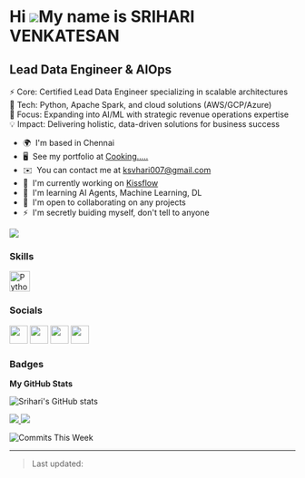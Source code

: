 # Hi ![](https://user-images.githubusercontent.com/18350557/176309783-0785949b-9127-417c-8b55-ab5a4333674e.gif)My name is SRIHARI VENKATESAN

## Lead Data Engineer & AIOps

⚡ Core: Certified Lead Data Engineer specializing in scalable architectures  
🔧 Tech: Python, Apache Spark, and cloud solutions (AWS/GCP/Azure)  
🎯 Focus: Expanding into AI/ML with strategic revenue operations expertise  
💡 Impact: Delivering holistic, data-driven solutions for business success

* 🌍  I'm based in Chennai
* 🖥️  See my portfolio at [Cooking.....](http://Cooking.....)
* ✉️  You can contact me at [ksvhari007@gmail.com](mailto:ksvhari007@gmail.com)
* 🚀  I'm currently working on [Kissflow](http://kissflow.com)
* 🧠  I'm learning AI Agents, Machine Learning, DL
* 🤝  I'm open to collaborating on any projects
* ⚡  I'm secretly buiding myself, don't tell to anyone

<a href="https://www.github.com/mayadispeler" target="_blank" rel="noreferrer">
  <img src="https://img.shields.io/github/followers/mayadispeler?logo=github&style=for-the-badge&color=f97316&labelColor=000000" />
</a>

### Skills

<p align="left">
  <!-- Icons omitted for brevity. You can paste them from original README if needed -->
  <a href="https://www.python.org/" target="_blank"><img src="https://raw.githubusercontent.com/danielcranney/readme-generator/main/public/icons/skills/python-colored.svg" width="36" height="36" alt="Python" /></a>
  <!-- Add more skills as required -->
</p>

### Socials

<p align="left">
  <a href="https://www.github.com/mayadispeler" target="_blank"><img src="https://raw.githubusercontent.com/danielcranney/readme-generator/main/public/icons/socials/github.svg" width="32" height="32" /></a>
  <a href="http://www.instagram.com/srihari_venkatesan" target="_blank"><img src="https://raw.githubusercontent.com/danielcranney/readme-generator/main/public/icons/socials/instagram.svg" width="32" height="32" /></a>
  <a href="https://www.linkedin.com/in/sriharivvenkatesan" target="_blank"><img src="https://raw.githubusercontent.com/danielcranney/readme-generator/main/public/icons/socials/linkedin.svg" width="32" height="32" /></a>
  <a href="http://www.medium.com/@ksvhari007" target="_blank"><img src="https://raw.githubusercontent.com/danielcranney/readme-generator/main/public/icons/socials/medium.svg" width="32" height="32" /></a>
</p>

### Badges

<b>My GitHub Stats</b>

![Srihari's GitHub stats](https://github-readme-stats.vercel.app/api?username=MayaDispeler&show_icons=true&theme=transparent)

<a href="http://www.github.com/mayadispeler">
  <img src="https://streak-stats.demolab.com?user=mayadispeler&theme=radical&hide_border=true&date_format=M%20j%5B%2C%20Y%5D" />
</a>

<a href="https://github.com/mayadispeler" align="left">
  <img src="https://github-readme-stats.vercel.app/api/top-langs/?username=mayadispeler&layout=compact&hide_border=true&theme=radical" />
</a>

<!-- Bonus: Real-time Commit Badge -->

![Commits This Week](https://img.shields.io/badge/dynamic/json?color=green&label=Commits%20This%20Week&query=total&url=https://github-contributions-api.jogruber.de/v4/mayadispeler&style=for-the-badge)

---

> Last updated: <!-- optional, auto-update with script if needed -->
>
> 
> 
